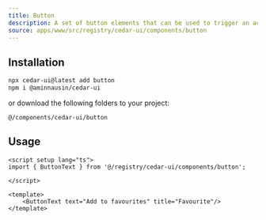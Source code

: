 ```yaml
---
title: Button
description: A set of button elements that can be used to trigger an action.
source: apps/www/src/registry/cedar-ui/components/button
---
```


<ComponentPreview name="ButtonDemo" />

## Installation

 ```bash
npx cedar-ui@latest add button
npm i @aminnausin/cedar-ui
```

or download the following folders to your project:

`@/components/cedar-ui/button`

## Usage

```vue
<script setup lang="ts">
import { ButtonText } from '@/registry/cedar-ui/components/button';

</script>

<template>
    <ButtonText text="Add to favourites" title="Favourite"/>
</template>

```
